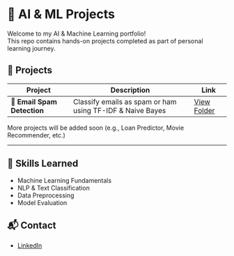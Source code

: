 # 🤖 AI & ML Projects

Welcome to my AI & Machine Learning portfolio!  
This repo contains hands-on projects completed as part of personal learning journey.

## 📂 Projects

| Project | Description | Link |
|--------|-------------|------|
| 📩 **Email Spam Detection** | Classify emails as spam or ham using TF-IDF & Naive Bayes | [View Folder](./Email-Spam-Detection) |

More projects will be added soon (e.g., Loan Predictor, Movie Recommender, etc.)

---

## 🧠 Skills Learned
- Machine Learning Fundamentals
- NLP & Text Classification
- Data Preprocessing
- Model Evaluation

## 📬 Contact
- [LinkedIn](https://www.linkedin.com/in/raj-shukla-342868333/)
